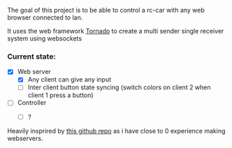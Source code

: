 The goal of this project is to be able to control a rc-car with any web browser connected to lan.

It uses the web framework [Tornado](https://www.tornadoweb.org/en/stable/) to create a multi sender single receiver system using websockets

### Current state:

- [X] Web server
  - [X] Any client can give any input
  - [ ] Inter client button state syncing (switch colors on client 2 when client 1 press a button)
- [ ] Controller  
  - [ ] ?


Heavily insprired by [this github repo](https://github.com/cankav/simple_websocket_example) as i have close to 0 experience making webservers.